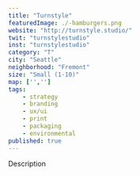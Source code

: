 ```yaml
---
title: "Turnstyle"
featuredImage: ./-hamburgers.png
website: "http://turnstyle.studio/"
twit: "turnstylestudio"
inst: "turnstylestudio"
category: "T"
city: "Seattle"
neighborhood: "Fremont"
size: "Small (1-10)"
map: ['','']
tags:
    - strategy
    - branding
    - ux/ui
    - print
    - packaging
    - environmental
published: true
---
```


Description
